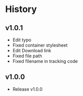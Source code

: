 # History   

## v1.0.1   
- Edit typo   
- Fixed container stylesheet   
- Edit Download link
- Fixed file path
- Fixed filename in tracking code


## v1.0.0   
- Release v1.0.0   